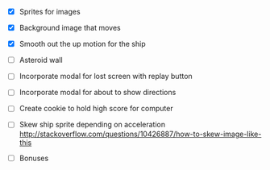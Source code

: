 - [X] Sprites for images
- [X] Background image that moves
- [X] Smooth out the up motion for the ship
- [ ] Asteroid wall
- [ ] Incorporate modal for lost screen with replay button
- [ ] Incorporate modal for about to show directions
- [ ] Create cookie to hold high score for computer
- [ ] Skew ship sprite depending on acceleration
  http://stackoverflow.com/questions/10426887/how-to-skew-image-like-this

- [ ] Bonuses
